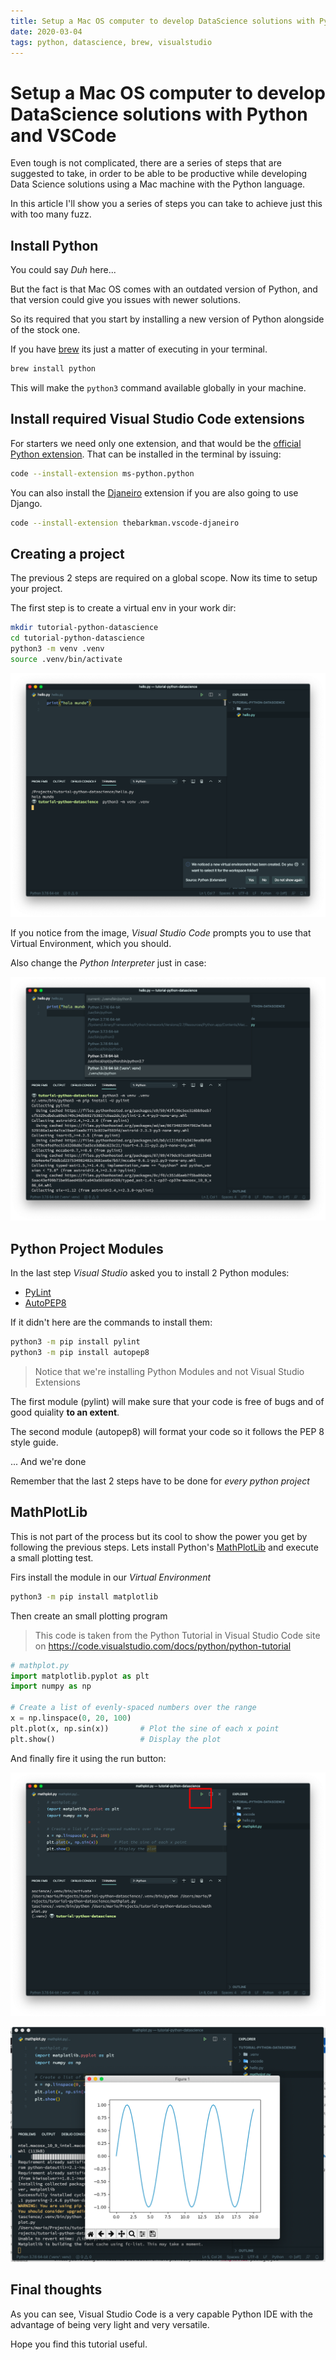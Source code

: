 ```yaml
---
title: Setup a Mac OS computer to develop DataScience solutions with Python and VSCode
date: 2020-03-04
tags: python, datascience, brew, visualstudio
---
```

# Setup a Mac OS computer to develop DataScience solutions with Python and VSCode

Even tough is not complicated, there are a series of steps that are suggested to take, in order to be able to be productive while developing Data Science solutions using a Mac machine with the Python language.

In this article I'll show you a series of steps you can take to achieve just this with too many fuzz.

## Install Python

You could say _Duh_ here...

But the fact is that Mac OS comes with an outdated version of Python, and that version could give you issues with newer solutions.

So its required that you start by installing a new version of Python alongside of the stock one.

If you have [brew](https://brew.sh) its just a matter of executing in your terminal.

```bash
brew install python
```

This will make the `python3` command available globally in your machine.

## Install required Visual Studio Code extensions

For starters we need only one extension, and that would be the [official Python extension](https://marketplace.visualstudio.com/items?itemName=ms-python.python). That can be installed in the terminal by issuing:

```bash
code --install-extension ms-python.python
```

You can also install the [Djaneiro](https://marketplace.visualstudio.com/items?itemName=thebarkman.vscode-djaneiro) extension if you are also going to use Django.

```bash
code --install-extension thebarkman.vscode-djaneiro
```

## Creating a project

The previous 2 steps are required on a global scope. Now its time to setup your project.

The first step is to create a virtual env in your work dir:

```bash
mkdir tutorial-python-datascience
cd tutorial-python-datascience
python3 -m venv .venv
source .venv/bin/activate
```

![Change Virtual Environment](change-venv.png)

If you notice from the image, _Visual Studio Code_ prompts you to use that Virtual Environment, which you should.

Also change the _Python Interpreter_ just in case:

![New Python Interpreter](change-python-interpreter.png)


## Python Project Modules

In the last step _Visual Studio_ asked you to install 2 Python modules:

- [PyLint](https://www.pylint.org/)
- [AutoPEP8](https://pypi.org/project/autopep8/)

If it didn't here are the commands to install them:

```bash
python3 -m pip install pylint
python3 -m pip install autopep8
```

> Notice that we're installing Python Modules and not Visual Studio Extensions

The first module (pylint) will make sure that your code is free of bugs and of good quiality **to an extent**.

The second module (autopep8) will format your code so it follows the PEP 8 style guide.

... And we're done

Remember that the last 2 steps have to be done for _every python project_

## MathPlotLib

This is not part of the process but its cool to show the power you get by following the previous steps. Lets install Python's [MathPlotLib](https://matplotlib.org/) and execute a small plotting test.

Firs install the module in our _Virtual Environment_

```bash
python3 -m pip install matplotlib
```

Then create an small plotting program

> This code is taken from the Python Tutorial in Visual Studio Code site on https://code.visualstudio.com/docs/python/python-tutorial

```python
# mathplot.py
import matplotlib.pyplot as plt
import numpy as np

# Create a list of evenly-spaced numbers over the range
x = np.linspace(0, 20, 100)
plt.plot(x, np.sin(x))       # Plot the sine of each x point
plt.show()                   # Display the plot
```

And finally fire it using the run button:

![Python's VSCode Run Button](run-button.png)

![MathPlot inside Visual Studio Code](mathplot-result.png)

## Final thoughts

As you can see, Visual Studio Code is a very capable Python IDE with the advantage of being very light and very versatile.

Hope you find this tutorial useful.


